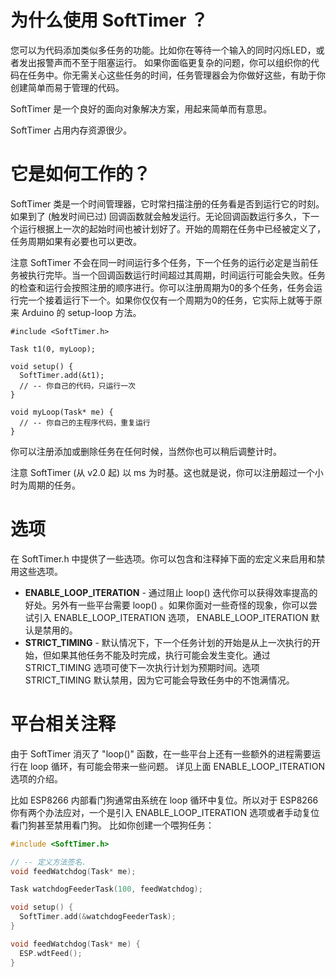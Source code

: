 # 为什么使用 SoftTimer ？ #

您可以为代码添加类似多任务的功能。比如你在等待一个输入的同时闪烁LED，或者发出报警声而不至于阻塞运行。
如果你面临更复杂的问题，你可以组织你的代码在任务中。你无需关心这些任务的时间，任务管理器会为你做好这些，有助于你创建简单而易于管理的代码。

SoftTimer 是一个良好的面向对象解决方案，用起来简单而有意思。

SoftTimer 占用内存资源很少。



# 它是如何工作的？ #


SoftTimer 类是一个时间管理器，它时常扫描注册的任务看是否到运行它的时刻。如果到了 (触发时间已过) 回调函数就会触发运行。无论回调函数运行多久，下一个运行根据上一次的起始时间也被计划好了。开始的周期在任务中已经被定义了，任务周期如果有必要也可以更改。

注意 SoftTimer 不会在同一时间运行多个任务，下一个任务的运行必定是当前任务被执行完毕。当一个回调函数运行时间超过其周期，时间运行可能会失败。任务的检查和运行会按照注册的顺序进行。你可以注册周期为0的多个任务，任务会运行完一个接着运行下一个。如果你仅仅有一个周期为0的任务，它实际上就等于原来 Arduino 的 setup-loop 方法。

```
#include <SoftTimer.h>

Task t1(0, myLoop);

void setup() {
  SoftTimer.add(&t1);
  // -- 你自己的代码，只运行一次
}

void myLoop(Task* me) {
  // -- 你自己的主程序代码，重复运行
}
```

你可以注册添加或删除任务在任何时候，当然你也可以稍后调整计时。

注意 SoftTimer (从 v2.0 起) 以 ms 为时基。这也就是说，你可以注册超过一个小时为周期的任务。 


# 选项 #

在 SoftTimer.h 中提供了一些选项。你可以包含和注释掉下面的宏定义来启用和禁用这些选项。

* __ENABLE_LOOP_ITERATION__ - 通过阻止 loop() 迭代你可以获得效率提高的好处。另外有一些平台需要 loop() 。如果你面对一些奇怪的现象，你可以尝试引入 ENABLE_LOOP_ITERATION 选项， ENABLE_LOOP_ITERATION 默认是禁用的。
* __STRICT_TIMING__ - 默认情况下，下一个任务计划的开始是从上一次执行的开始，但如果其他任务不能及时完成，执行可能会发生变化。通过 STRICT_TIMING 选项可使下一次执行计划为预期时间。选项 STRICT_TIMING 默认禁用，因为它可能会导致任务中的不饱满情况。


# 平台相关注释 #

由于 SoftTimer 消灭了 "loop()" 函数，在一些平台上还有一些额外的进程需要运行在 loop 循环，有可能会带来一些问题。
详见上面 ENABLE_LOOP_ITERATION 选项的介绍。

比如 ESP8266 内部看门狗通常由系统在 loop 循环中复位。所以对于 ESP8266 你有两个办法应对，一个是引入 ENABLE_LOOP_ITERATION 选项或者手动复位看门狗甚至禁用看门狗。
比如你创建一个喂狗任务：
```c
#include <SoftTimer.h>

// -- 定义方法签名.
void feedWatchdog(Task* me);

Task watchdogFeederTask(100, feedWatchdog);

void setup() {
  SoftTimer.add(&watchdogFeederTask);
}

void feedWatchdog(Task* me) {
  ESP.wdtFeed();
}
```
